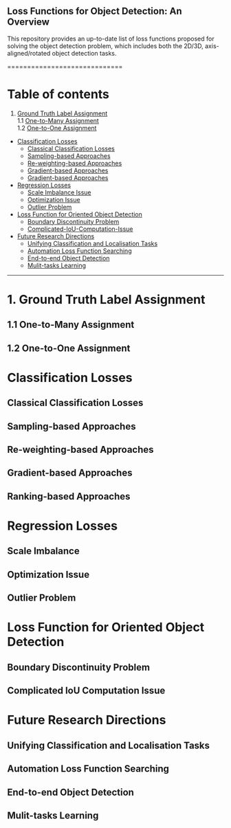 ## Loss Functions for Object Detection: An Overview
This repository provides an up-to-date list of loss functions proposed for solving the object detection problem, which includes both the 2D/3D, axis-aligned/rotated object detection tasks. 
 
=============================
# Table of contents
1. [Ground Truth Label Assignment](#1)  
    1.1 [One-to-Many Assignment](#1.1)  
    1.2 [One-to-One Assignment](#1.2)  
- [Classification Losses](#Classification-Losses)
	- [Classical Classification Losses](#Classical-Classification-Losses)
	- [Sampling-based Approaches](#Sampling-based-Approaches)
	- [Re-weighting-based Approaches](#Re-weighting-based-Approaches)
	- [Gradient-based Approaches](#Gradient-based-Approaches)
	- [Gradient-based Approaches](#Gradient-based-Approaches)
- [Regression Losses](#REGRESSION-LOSSES)
	- [Scale Imbalance Issue](#Scale-Imbalance)
	- [Optimization Issue](#Optimization-Issue)
	- [Outlier Problem](#Outlier-Problem)
- [Loss Function for Oriented Object Detection](#Loss-Function-for-Oriented-Object-Detection)
	- [Boundary Discontinuity Problem](#Boundary-Discontinuity-Problem)
	- [Complicated-IoU-Computation-Issue](#Complicated-IoU-Computation-Issue)
 - [ Future Research Directions](#Future-Research-Directions)
	- [Unifying Classification and Localisation Tasks](#Unifying-Classification-and-Localisation-Tasks)
	- [Automation Loss Function Searching](#Automation-Loss-Function-Searching)
	- [End-to-end Object Detection](#End-to-end-Object-Detection)
	- [Mulit-tasks Learning](#Mulit-tasks-Learning)




----------------------------------
# 1. Ground Truth Label Assignment <a name="1"></a>
## 1.1 One-to-Many Assignment<a name="1.1"></a>
## 1.2 One-to-One Assignment<a name="1.2"></a>

# Classification Losses
## Classical Classification Losses
## Sampling-based Approaches
## Re-weighting-based Approaches
## Gradient-based Approaches
## Ranking-based Approaches

# Regression Losses
## Scale Imbalance
## Optimization Issue
## Outlier Problem

# Loss Function for Oriented Object Detection
## Boundary Discontinuity Problem
## Complicated IoU Computation Issue

# Future Research  Directions
## Unifying Classification and Localisation Tasks
## Automation Loss Function Searching
## End-to-end Object Detection
## Mulit-tasks Learning
 
 
